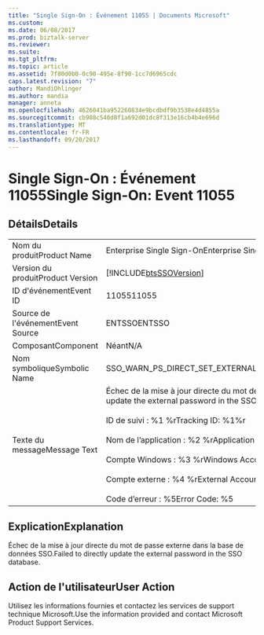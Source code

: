 ```yaml
---
title: "Single Sign-On : Événement 11055 | Documents Microsoft"
ms.custom: 
ms.date: 06/08/2017
ms.prod: biztalk-server
ms.reviewer: 
ms.suite: 
ms.tgt_pltfrm: 
ms.topic: article
ms.assetid: 7f80d0b0-0c90-495e-8f90-1cc7d6965cdc
caps.latest.revision: "7"
author: MandiOhlinger
ms.author: mandia
manager: anneta
ms.openlocfilehash: 4626041ba952260834e9bcdbdf9b3538e4d4855a
ms.sourcegitcommit: cb908c540d8f1a692d01dc8f313e16cb4b4e696d
ms.translationtype: MT
ms.contentlocale: fr-FR
ms.lasthandoff: 09/20/2017
---
```

# <a name="single-sign-on-event-11055"></a><span data-ttu-id="5098d-102">Single Sign-On : Événement 11055</span><span class="sxs-lookup"><span data-stu-id="5098d-102">Single Sign-On: Event 11055</span></span>
## <a name="details"></a><span data-ttu-id="5098d-103">Détails</span><span class="sxs-lookup"><span data-stu-id="5098d-103">Details</span></span>  
  
|||  
|-|-|  
|<span data-ttu-id="5098d-104">Nom du produit</span><span class="sxs-lookup"><span data-stu-id="5098d-104">Product Name</span></span>|<span data-ttu-id="5098d-105">Enterprise Single Sign-On</span><span class="sxs-lookup"><span data-stu-id="5098d-105">Enterprise Single Sign-On</span></span>|  
|<span data-ttu-id="5098d-106">Version du produit</span><span class="sxs-lookup"><span data-stu-id="5098d-106">Product Version</span></span>|[!INCLUDE[btsSSOVersion](../includes/btsssoversion-md.md)]|  
|<span data-ttu-id="5098d-107">ID d'événement</span><span class="sxs-lookup"><span data-stu-id="5098d-107">Event ID</span></span>|<span data-ttu-id="5098d-108">11055</span><span class="sxs-lookup"><span data-stu-id="5098d-108">11055</span></span>|  
|<span data-ttu-id="5098d-109">Source de l'événement</span><span class="sxs-lookup"><span data-stu-id="5098d-109">Event Source</span></span>|<span data-ttu-id="5098d-110">ENTSSO</span><span class="sxs-lookup"><span data-stu-id="5098d-110">ENTSSO</span></span>|  
|<span data-ttu-id="5098d-111">Composant</span><span class="sxs-lookup"><span data-stu-id="5098d-111">Component</span></span>|<span data-ttu-id="5098d-112">Néant</span><span class="sxs-lookup"><span data-stu-id="5098d-112">N/A</span></span>|  
|<span data-ttu-id="5098d-113">Nom symbolique</span><span class="sxs-lookup"><span data-stu-id="5098d-113">Symbolic Name</span></span>|<span data-ttu-id="5098d-114">SSO_WARN_PS_DIRECT_SET_EXTERNAL_PASSWORD</span><span class="sxs-lookup"><span data-stu-id="5098d-114">SSO_WARN_PS_DIRECT_SET_EXTERNAL_PASSWORD</span></span>|  
|<span data-ttu-id="5098d-115">Texte du message</span><span class="sxs-lookup"><span data-stu-id="5098d-115">Message Text</span></span>|<span data-ttu-id="5098d-116">Échec de la mise à jour directe du mot de passe externe dans la base de données SSO.%r</span><span class="sxs-lookup"><span data-stu-id="5098d-116">Failed to directly update the external password in the SSO database.%r</span></span><br /><br /> <span data-ttu-id="5098d-117">ID de suivi : %1 %r</span><span class="sxs-lookup"><span data-stu-id="5098d-117">Tracking ID: %1%r</span></span><br /><br /> <span data-ttu-id="5098d-118">Nom de l’application : %2 %r</span><span class="sxs-lookup"><span data-stu-id="5098d-118">Application Name: %2%r</span></span><br /><br /> <span data-ttu-id="5098d-119">Compte Windows : %3 %r</span><span class="sxs-lookup"><span data-stu-id="5098d-119">Windows Account: %3%r</span></span><br /><br /> <span data-ttu-id="5098d-120">Compte externe : %4 %r</span><span class="sxs-lookup"><span data-stu-id="5098d-120">External Account: %4%r</span></span><br /><br /> <span data-ttu-id="5098d-121">Code d’erreur : %5</span><span class="sxs-lookup"><span data-stu-id="5098d-121">Error Code: %5</span></span>|  
  
## <a name="explanation"></a><span data-ttu-id="5098d-122">Explication</span><span class="sxs-lookup"><span data-stu-id="5098d-122">Explanation</span></span>  
 <span data-ttu-id="5098d-123">Échec de la mise à jour directe du mot de passe externe dans la base de données SSO.</span><span class="sxs-lookup"><span data-stu-id="5098d-123">Failed to directly update the external password in the SSO database.</span></span>  
  
## <a name="user-action"></a><span data-ttu-id="5098d-124">Action de l'utilisateur</span><span class="sxs-lookup"><span data-stu-id="5098d-124">User Action</span></span>  
 <span data-ttu-id="5098d-125">Utilisez les informations fournies et contactez les services de support technique Microsoft.</span><span class="sxs-lookup"><span data-stu-id="5098d-125">Use the information provided and contact Microsoft Product Support Services.</span></span>
